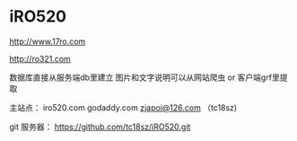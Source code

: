 # iRO520

http://www.17ro.com

http://ro321.com

数据库直接从服务端db里建立
图片和文字说明可以从网站爬虫 or 客户端grf里提取

主站点：
iro520.com
	godaddy.com
	zjapoi@126.com （tc18sz)

git 服务器：
https://github.com/tc18sz/iRO520.git
